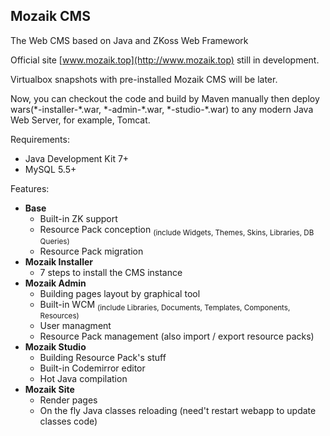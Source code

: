 Mozaik CMS
---
The Web CMS based on Java and ZKoss Web Framework<br/>

Official site [www.mozaik.top](http://www.mozaik.top) still in development.

Virtualbox snapshots with pre-installed Mozaik CMS will be later.

Now, you can checkout the code and build by Maven manually then deploy wars(\*-installer-\*.war, \*-admin-\*.war, \*-studio-\*.war) to any modern Java Web Server, for example,  Tomcat.

Requirements:
 * Java Development Kit 7+
 * MySQL 5.5+
 
Features:

* **Base**
  * Built-in ZK support
  * Resource Pack conception <sub>(include Widgets, Themes, Skins, Libraries, DB Queries)</sub>
  * Resource Pack migration
* **Mozaik Installer**
  * 7 steps to install the CMS instance
* **Mozaik Admin**
  * Building pages layout by graphical tool
  * Built-in WCM <sub>(include Libraries, Documents, Templates, Components, Resources)</sub>
  * User managment
  * Resource Pack management (also import / export resource packs)
* **Mozaik Studio**
  * Building Resource Pack's stuff
  * Built-in Codemirror editor
  * Hot Java compilation
* **Mozaik Site**
  * Render pages
  * On the fly Java classes reloading (need't restart webapp to update classes code)


